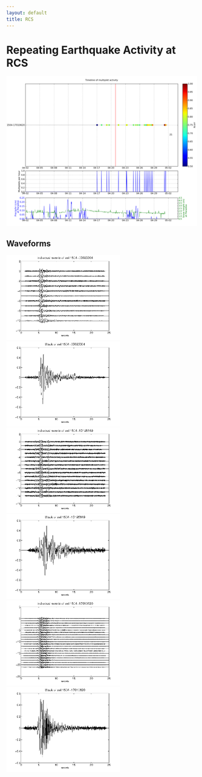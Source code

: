 ```yaml
---
layout: default
title: RCS
---
```


# Repeating Earthquake Activity at RCS
[<img src="figures/multTimeline20py.png" alt="multtimeline20" style="width: 900px;"/>](figures/multTimeline20py.png)

## Waveforms
[<img src="figures/1504-03023304_AllEv.png" alt="waveform" style="width: 300px;"/>](figures/1504-03023304_AllEv.png)[<img src="figures/1504-03023304_Stack.png" alt="waveform" style="width: 300px;"/>](figures/1504-03023304_Stack.png)[<img src="figures/1504-13195649_AllEv.png" alt="waveform" style="width: 300px;"/>](figures/1504-13195649_AllEv.png)[<img src="figures/1504-13195649_Stack.png" alt="waveform" style="width: 300px;"/>](figures/1504-13195649_Stack.png)[<img src="figures/1504-17010620_AllEv.png" alt="waveform" style="width: 300px;"/>](figures/1504-17010620_AllEv.png)[<img src="figures/1504-17010620_Stack.png" alt="waveform" style="width: 300px;"/>](figures/1504-17010620_Stack.png)
